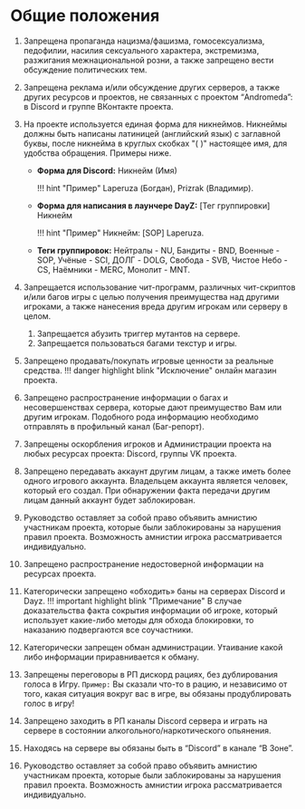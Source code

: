 # Общие положения

1.  Запрещена пропаганда нацизма/фашизма, гомосексуализма, педофилии, насилия сексуального характера, экстремизма, разжигания межнациональной розни, а также запрещено вести обсуждение политических тем.
2.  Запрещена реклама и/или обсуждение других серверов, а также других ресурсов и проектов, не связанных с проектом “Andromeda”: в Discord и группе ВКонтакте проекта.
3.  На проекте используется единая форма для никнеймов. Никнеймы должны быть написаны латиницей (английский язык) с заглавной буквы, после никнейма в круглых скобках "( )" настоящее имя, для удобства обращения. Примеры ниже. 
    - **Форма для Discord:** Никнейм (Имя)

        !!! hint "Пример"
            Laperuza (Богдан), Prizrak (Владимир).

    - **Форма для написания в лаунчере DayZ:** \[Тег группировки\] Никнейм

        !!! hint "Пример"
            Никнейм: \[SOP\] Laperuza.

    - **Теги группировок:**
        Нейтралы - NU, Бандиты - BND, Военные - SOP, Учёные - SCI, ДОЛГ - DOLG, Свобода - SVB, Чистое Небо - CS, Наёмники - MERC, Монолит - MNT. 

4.  Запрещается использование чит-программ, различных чит-скриптов и/или багов игры с целью получения преимущества над другими игроками, а также нанесения вреда другим игрокам или серверу в целом.
    1.  Запрещается абузить триггер мутантов на сервере.
    2.  Запрещается пользоваться багами текстур и игры.
5.  Запрещено продавать/покупать игровые ценности за реальные средства.
    !!! danger highlight blink "Исключение" онлайн магазин проекта.
6.  Запрещено распространение информации о багах и несовершенствах сервера, которые дают преимущество Вам или другим игрокам. Подобного рода информацию необходимо отправлять в профильный канал (Баг-репорт).
7.  Запрещены оскорбления игроков и Администрации проекта на любых ресурсах проекта: Discord, группы VK проекта. 
8.  Запрещено передавать аккаунт другим лицам, а также иметь более одного игрового аккаунта. Владельцем аккаунта является человек, который его создал. При обнаружении факта передачи другим лицам данный аккаунт будет заблокирован.
9.  Руководство оставляет за собой право объявить амнистию участникам проекта, которые были заблокированы за нарушения правил проекта. Возможность амнистии игрока рассматривается индивидуально.
10.  Запрещено распространение недостоверной информации на ресурсах проекта.
11.  Категорически запрещено «обходить» баны на серверах Discord и Dayz.
    !!! important highlight blink "Примечание"
        В случае доказательства факта сокрытия информации об игроке, который использует какие-либо методы  для обхода блокировки, то наказанию подвергаются все соучастники.
12.  Категорически запрещен обман администрации. Утаивание какой либо информации приравнивается к обману.
13.  Запрещены переговоры в РП дискорд рациях, без дублирования голоса в Игру.
`Пример:` Вы сказали что-то в рацию, и независимо от того, какая ситуация вокруг вас в игре, вы обязаны продублировать голос в игру!
14. Запрещено заходить в РП каналы Discord сервера и играть на сервере в состоянии алкогольного/наркотического опьянения.
15. Находясь на сервере вы обязаны быть в “Discord” в канале “В Зоне”.
16. Руководство оставляет за собой право объявить амнистию участникам проекта, которые были заблокированы за нарушения правил проекта. Возможность амнистии игрока рассматривается индивидуально. 
